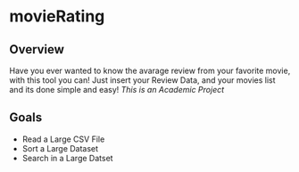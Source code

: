 # movieRating

## Overview
Have you ever wanted to know the avarage review from your favorite movie, with this tool you can! 
Just insert your Review Data, and your movies list and its done simple and easy!
*This is an Academic Project*

## Goals
* Read a Large CSV File
* Sort a Large Dataset
* Search in a Large Datset